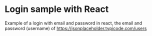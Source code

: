 # Login sample with React

Example of a login with email and password in react, the email and password (username) of https://jsonplaceholder.typicode.com/users
